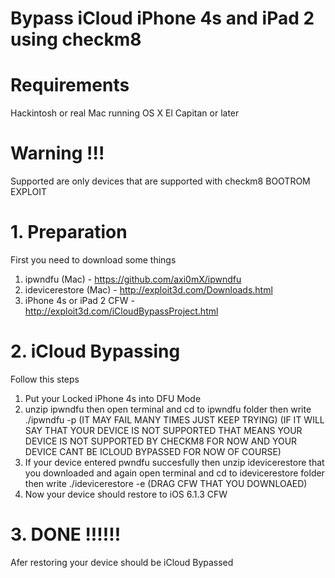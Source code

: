 # Bypass iCloud iPhone 4s and iPad 2 using checkm8

# Requirements 
Hackintosh or real Mac running OS X El Capitan or later

# Warning !!!
Supported are only devices that are supported with checkm8 BOOTROM EXPLOIT

# 1. Preparation
First you need to download some things 
1. ipwndfu (Mac) - https://github.com/axi0mX/ipwndfu
2. idevicerestore (Mac) - http://exploit3d.com/Downloads.html
3. iPhone 4s or iPad 2 CFW - http://exploit3d.com/iCloudBypassProject.html

# 2. iCloud Bypassing
Follow this steps
1. Put your Locked iPhone 4s into DFU Mode 
2. unzip ipwndfu then open terminal and cd to ipwndfu folder then write ./ipwndfu -p (IT MAY FAIL MANY TIMES JUST KEEP TRYING)
(IF IT WILL SAY THAT YOUR DEVICE IS NOT SUPPORTED THAT MEANS YOUR DEVICE IS NOT SUPPORTED BY CHECKM8 FOR NOW AND YOUR DEVICE CANT BE ICLOUD BYPASSED FOR NOW OF COURSE)
3. If your device entered pwndfu succesfully then unzip idevicerestore that you downloaded and again open terminal and cd to idevicerestore folder then write ./idevicerestore -e (DRAG CFW THAT YOU DOWNLOAED)
4. Now your device should restore to iOS 6.1.3 CFW 

# 3. DONE !!!!!!
Afer restoring your device should be iCloud Bypassed 



